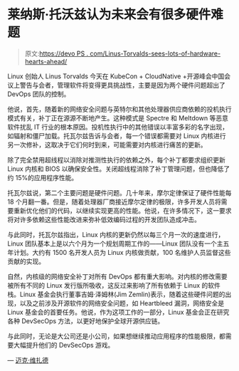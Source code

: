 # 莱纳斯·托沃兹认为未来会有很多硬件难题

> 原文:[https://devo PS . com/Linus-Torvalds-sees-lots-of-hardware-hearts-ahead/](https://devops.com/linus-torvalds-sees-lots-of-hardware-headaches-ahead/)

Linux 创始人 Linus Torvalds 今天在 KubeCon + CloudNative +开源峰会中国会议上警告与会者，管理软件将变得更具挑战性，主要是因为两个硬件问题超出了 DevOps 团队的控制。

他说，首先，随着新的网络安全问题与英特尔和其他处理器供应商依赖的投机执行模式有关，补丁正在源源不断地产生。这种模式是 Spectre 和 Meltdown 等恶意软件扰乱 IT 行业的根本原因。投机性执行中的其他错误以丰富多彩的名字出现，如辐射和僵尸加载。托瓦尔兹告诉与会者，每一个错误都需要对 Linux 内核进行另一次修补，这取决于它们何时到来，可能需要对内核进行痛苦的更新。

除了完全禁用超线程以消除对推测性执行的依赖之外，每个补丁都要求组织更新 Linux 内核和 BIOS 以确保安全性。关闭超线程消除了补丁管理问题，但也降低了约 15%的应用程序性能。

托瓦尔兹说，第二个主要问题是硬件问题。几十年来，摩尔定律保证了硬件性能每 18 个月翻一番。但是，随着处理器厂商接近摩尔定律的极限，许多开发人员将需要重新优化他们的代码，以继续实现更高的性能。他说，在许多情况下，这一要求将对许多依赖这些性能改进来弥补低效编码过程的开发团队造成冲击。

与此同时，托瓦尔兹指出，Linux 内核的更新仍然以每三个月一次的速度进行，Linux 团队基本上是以六个月为一个规划周期工作的——Linux 团队没有一个主五年计划。大约有 1500 名开发人员为 Linux 内核做贡献，100 名维护人员监督这些贡献的实现。

自然，内核级的网络安全补丁对所有 DevOps 都有重大影响。对内核的修改需要被所有不同的 Linux 发行版所吸收，这反过来影响了所有依赖于 Linux 的软件栈。Linux 基金会执行董事吉姆·泽姆林(Jim Zemlin)表示，随着这些硬件问题的出现，以及之前涉及开源软件的网络安全问题，如 Heartbleed 漏洞，网络安全是 Linux 基金会的首要任务。他说，作为这项工作的一部分，Linux 基金会正在研究各种 DevSecOps 方法，以更好地保护全球开源供应链。

与此同时，无论是大公司还是小公司，如果想继续推动应用程序的性能极限，都需要大幅提升他们的 DevSecOps 游戏。

— [迈克·维扎德](https://devops.com/author/mike-vizard/)